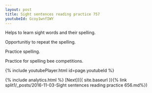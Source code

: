 ```yaml
---
layout: post
title: Sight sentences reading practice 757
youtubeId: Gcoy1wnfIWY
---
```

 
 
Helps to learn sight words and their spelling.

Opportunitiy to repeat the spelling. 

Practice spelling. 
 
Practice for spelling bee competitions. 
 
{% include youtubePlayer.html id=page.youtubeId %}
 
 
{% include analytics.html %} 
[Next]({{ site.baseurl }}{% link  split1/_posts/2016-11-03-Sight sentences reading practice 656.md%})
 
